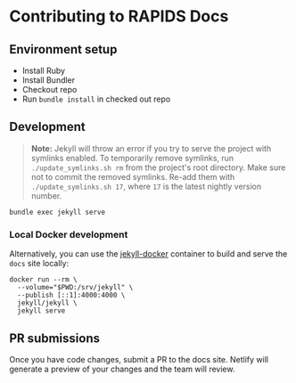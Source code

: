# Contributing to RAPIDS Docs

## Environment setup

- Install Ruby
- Install Bundler
- Checkout repo
- Run `bundle install` in checked out repo

## Development

> **Note:** Jekyll will throw an error if you try to serve the project with symlinks enabled.
To temporarily remove symlinks, run `./update_symlinks.sh rm` from the project's root directory. Make sure not to commit the removed symlinks. Re-add them with `./update_symlinks.sh 17`, where `17` is the latest nightly version number.

```
bundle exec jekyll serve
```

### Local Docker development

Alternatively, you can use the [jekyll-docker](https://github.com/envygeeks/jekyll-docker) container to build and serve the `docs` site locally:

```
docker run --rm \
  --volume="$PWD:/srv/jekyll" \
  --publish [::1]:4000:4000 \
  jekyll/jekyll \
  jekyll serve
```

## PR submissions

Once you have code changes, submit a PR to the docs site. Netlify will generate
a preview of your changes and the team will review.
